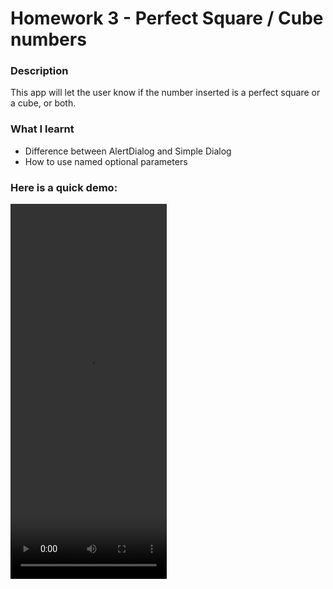 # Homework 3 - Perfect Square / Cube numbers

### Description

This app will let the user know if the number inserted is a perfect square or a cube, or both.

### What I learnt
* Difference between AlertDialog and Simple Dialog
* How to use named optional parameters

### Here is a quick demo:
<video width="250" height="600" controls>
  <source src="movie.mp4" type="Recording.mp4">
Your browser does not support the video tag.
</video>


